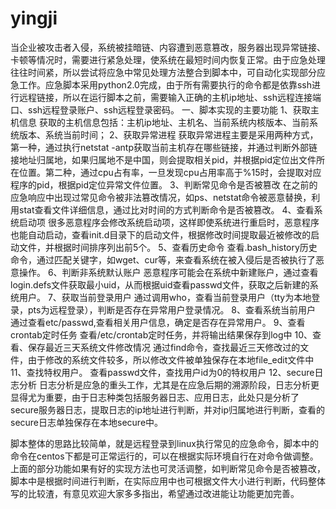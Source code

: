 # yingji
当企业被攻击者入侵，系统被挂暗链、内容遭到恶意篡改，服务器出现异常链接、卡顿等情况时，需要进行紧急处理，使系统在最短时间内恢复正常。由于应急处理往往时间紧，所以尝试将应急中常见处理方法整合到脚本中，可自动化实现部分应急工作。应急脚本采用python2.0完成，由于所有需要执行的命令都是依靠ssh进行远程链接，所以在运行脚本之前，需要输入正确的主机ip地址、ssh远程连接端口、ssh远程登录账户、ssh远程登录密码。
一、脚本实现的主要功能
1、获取主机信息
获取的主机信息包括：主机ip地址、主机名、当前系统内核版本、当前系统版本、系统当前时间；
2、获取异常进程
获取异常进程主要是采用两种方式，第一种，通过执行netstat -antp获取当前主机存在哪些链接，并通过判断外部链接地址归属地，如果归属地不是中国，则会提取相关pid，并根据pid定位出文件所在位置。第二种，通过cpu占有率，一旦发现cpu占用率高于%15时，会提取对应程序的pid，根据pid定位异常文件位置。
3、判断常见命令是否被篡改
在之前的应急响应中出现过常见命令被非法篡改情况，如ps、netstat命令被恶意替换，利用stat查看文件详细信息，通过比对时间的方式判断命令是否被篡改。
4、查看系统启动项
很多恶意程序会修改系统启动项，这样即使系统进行重启时，恶意程序也能自动启动，查看init.d目录下的启动文件，根据修改时间提取最近被修改的启动文件，并根据时间排序列出前5个。
5、查看历史命令
查看.bash_history历史命令，通过匹配关键字，如wget、cur等，来查看系统在被入侵后是否被执行了恶意操作。
6、判断非系统默认账户
恶意程序可能会在系统中新建账户，通过查看login.defs文件获取最小uid，从而根据uid查看passwd文件，获取之后新建的系统用户。
7、获取当前登录用户
通过调用who，查看当前登录用户（tty为本地登录，pts为远程登录），判断是否存在异常用户登录情况。
8、查看系统当前用户
通过查看etc/passwd,查看相关用户信息，确定是否存在异常用户。
9、查看crontab定时任务
查看/etc/crontab定时任务，并将输出结果保存到log中
10、查看、保存最近三天系统文件修改情况
通过find命令，查找最近三天修改过的文件，由于修改的系统文件较多，所以修改文件被单独保存在本地file_edit文件中
11、查找特权用户。
查看passwd文件，查找用户id为0的特权用户
12、secure日志分析
日志分析是应急的重头工作，尤其是在应急后期的溯源阶段，日志分析更显得尤为重要，由于日志种类包括服务器日志、应用日志，此处只是分析了secure服务器日志，提取日志的ip地址进行判断，并对ip归属地进行判断，查看的secure日志单独保存在本地secure中。

脚本整体的思路比较简单，就是远程登录到linux执行常见的应急命令，脚本中的命令在centos下都是可正常运行的，可以在根据实际环境自行在对命令做调整。上面的部分功能如果有好的实现方法也可灵活调整，如判断常见命令是否被篡改，脚本中是根据时间进行判断，在实际应用中也可根据文件大小进行判断，代码整体写的比较渣，有意见欢迎大家多多指出，希望通过改进能让功能更加完善。
